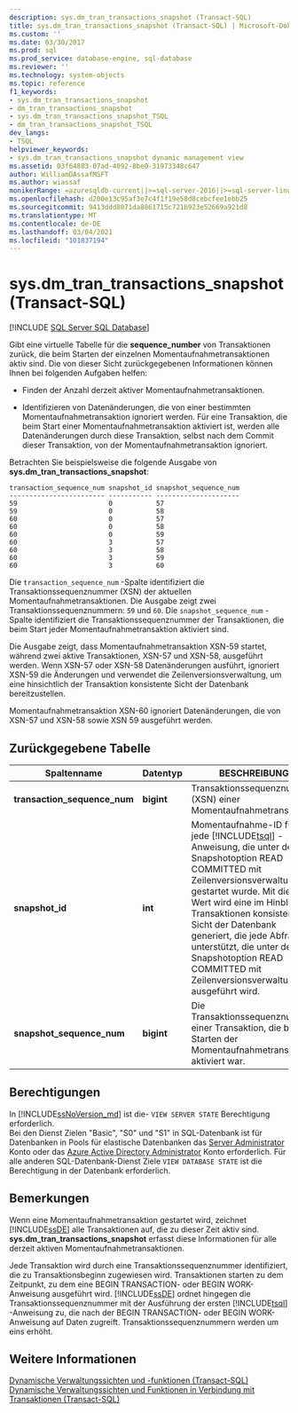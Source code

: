 ```yaml
---
description: sys.dm_tran_transactions_snapshot (Transact-SQL)
title: sys.dm_tran_transactions_snapshot (Transact-SQL) | Microsoft-Dokumentation
ms.custom: ''
ms.date: 03/30/2017
ms.prod: sql
ms.prod_service: database-engine, sql-database
ms.reviewer: ''
ms.technology: system-objects
ms.topic: reference
f1_keywords:
- sys.dm_tran_transactions_snapshot
- dm_tran_transactions_snapshot
- sys.dm_tran_transactions_snapshot_TSQL
- dm_tran_transactions_snapshot_TSQL
dev_langs:
- TSQL
helpviewer_keywords:
- sys.dm_tran_transactions_snapshot dynamic management view
ms.assetid: 03f64883-07ad-4092-8be0-31973348c647
author: WilliamDAssafMSFT
ms.author: wiassaf
monikerRange: =azuresqldb-current||>=sql-server-2016||>=sql-server-linux-2017||=azuresqldb-mi-current
ms.openlocfilehash: d200e13c95af3e7c4f1f19e58d8cebcfee1ebb25
ms.sourcegitcommit: 9413ddd8071da8861715c721b923e52669a921d8
ms.translationtype: MT
ms.contentlocale: de-DE
ms.lasthandoff: 03/04/2021
ms.locfileid: "101837194"
---
```

# <a name="sysdm_tran_transactions_snapshot-transact-sql"></a>sys.dm_tran_transactions_snapshot (Transact-SQL)
[!INCLUDE [SQL Server SQL Database](../../includes/applies-to-version/sql-asdb.md)]

  Gibt eine virtuelle Tabelle für die **sequence_number** von Transaktionen zurück, die beim Starten der einzelnen Momentaufnahmetransaktionen aktiv sind. Die von dieser Sicht zurückgegebenen Informationen können Ihnen bei folgenden Aufgaben helfen:  
  
-   Finden der Anzahl derzeit aktiver Momentaufnahmetransaktionen.  
  
-   Identifizieren von Datenänderungen, die von einer bestimmten Momentaufnahmetransaktion ignoriert werden. Für eine Transaktion, die beim Start einer Momentaufnahmetransaktion aktiviert ist, werden alle Datenänderungen durch diese Transaktion, selbst nach dem Commit dieser Transaktion, von der Momentaufnahmetransaktion ignoriert.  
  
 Betrachten Sie beispielsweise die folgende Ausgabe von **sys.dm_tran_transactions_snapshot**:  
  
```  
transaction_sequence_num snapshot_id snapshot_sequence_num  
------------------------ ----------- ---------------------  
59                       0           57  
59                       0           58  
60                       0           57  
60                       0           58  
60                       0           59  
60                       3           57  
60                       3           58  
60                       3           59  
60                       3           60  
```  
  
 Die `transaction_sequence_num` -Spalte identifiziert die Transaktionssequenznummer (XSN) der aktuellen Momentaufnahmetransaktionen. Die Ausgabe zeigt zwei Transaktionssequenznummern: `59` und `60`. Die `snapshot_sequence_num` -Spalte identifiziert die Transaktionssequenznummer der Transaktionen, die beim Start jeder Momentaufnahmetransaktion aktiviert sind.  
  
 Die Ausgabe zeigt, dass Momentaufnahmetransaktion XSN-59 startet, während zwei aktive Transaktionen, XSN-57 und XSN-58, ausgeführt werden. Wenn XSN-57 oder XSN-58 Datenänderungen ausführt, ignoriert XSN-59 die Änderungen und verwendet die Zeilenversionsverwaltung, um eine hinsichtlich der Transaktion konsistente Sicht der Datenbank bereitzustellen.  
  
 Momentaufnahmetransaktion XSN-60 ignoriert Datenänderungen, die von XSN-57 und XSN-58 sowie XSN 59 ausgeführt werden.  
  
## <a name="table-returned"></a>Zurückgegebene Tabelle  
  
|Spaltenname|Datentyp|BESCHREIBUNG|  
|-----------------|---------------|-----------------|  
|**transaction_sequence_num**|**bigint**|Transaktionssequenznummer (XSN) einer Momentaufnahmetransaktion.|  
|**snapshot_id**|**int**|Momentaufnahme-ID für jede [!INCLUDE[tsql](../../includes/tsql-md.md)] -Anweisung, die unter der Snapshotoption READ COMMITTED mit Zeilenversionsverwaltung gestartet wurde. Mit diesem Wert wird eine im Hinblick auf Transaktionen konsistente Sicht der Datenbank generiert, die jede Abfrage unterstützt, die unter der Snapshotoption READ COMMITTED mit Zeilenversionsverwaltung ausgeführt wird.|  
|**snapshot_sequence_num**|**bigint**|Die Transaktionssequenznummer einer Transaktion, die beim Starten der Momentaufnahmetransaktion aktiviert war.|  
  
## <a name="permissions"></a>Berechtigungen

In [!INCLUDE[ssNoVersion_md](../../includes/ssnoversion-md.md)] ist die- `VIEW SERVER STATE` Berechtigung erforderlich.   
Bei den Dienst Zielen "Basic", "S0" und "S1" in SQL-Datenbank ist für Datenbanken in Pools für elastische Datenbanken das [Server Administrator](/azure/azure-sql/database/logins-create-manage#existing-logins-and-user-accounts-after-creating-a-new-database) Konto oder das [Azure Active Directory Administrator](/azure/azure-sql/database/authentication-aad-overview#administrator-structure) Konto erforderlich. Für alle anderen SQL-Datenbank-Dienst Ziele `VIEW DATABASE STATE` ist die Berechtigung in der Datenbank erforderlich.   
  
## <a name="remarks"></a>Bemerkungen  
 Wenn eine Momentaufnahmetransaktion gestartet wird, zeichnet [!INCLUDE[ssDE](../../includes/ssde-md.md)] alle Transaktionen auf, die zu dieser Zeit aktiv sind. **sys.dm_tran_transactions_snapshot** erfasst diese Informationen für alle derzeit aktiven Momentaufnahmetransaktionen.  
  
 Jede Transaktion wird durch eine Transaktionssequenznummer identifiziert, die zu Transaktionsbeginn zugewiesen wird. Transaktionen starten zu dem Zeitpunkt, zu dem eine BEGIN TRANSACTION- oder BEGIN WORK-Anweisung ausgeführt wird. [!INCLUDE[ssDE](../../includes/ssde-md.md)] ordnet hingegen die Transaktionssequenznummer mit der Ausführung der ersten [!INCLUDE[tsql](../../includes/tsql-md.md)] -Anweisung zu, die nach der BEGIN TRANSACTION- oder BEGIN WORK-Anweisung auf Daten zugreift. Transaktionssequenznummern werden um eins erhöht.  
  
## <a name="see-also"></a>Weitere Informationen  
 [Dynamische Verwaltungssichten und -funktionen &#40;Transact-SQL&#41;](~/relational-databases/system-dynamic-management-views/system-dynamic-management-views.md)   
 [Dynamische Verwaltungssichten und Funktionen in Verbindung mit Transaktionen &#40;Transact-SQL&#41;](../../relational-databases/system-dynamic-management-views/transaction-related-dynamic-management-views-and-functions-transact-sql.md)  
  
